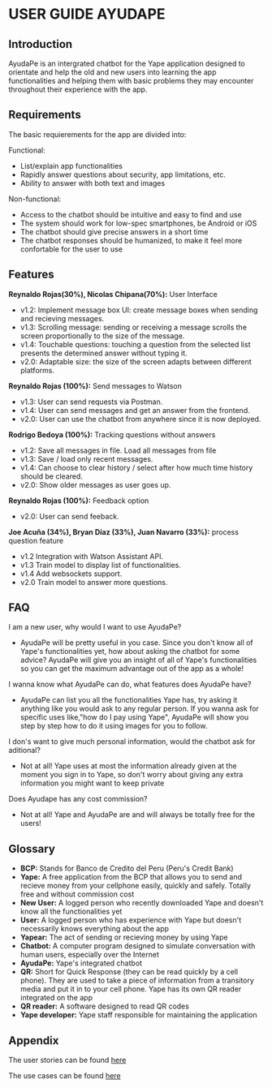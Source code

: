 # USER GUIDE AYUDAPE

## Introduction

AyudaPe is an intergrated chatbot for the Yape application designed to orientate and help the old and new users into learning the app functionalities and helping them with basic problems they may encounter throughout their experience with the app.


## Requirements

The basic requierements for the app are divided into:

Functional:
- List/explain app functionalities
- Rapidly answer questions about security, app limitations, etc.
- Ability to answer with both text and images

Non-functional:
- Access to the chatbot should be intuitive and easy to find and use
- The system should work for low-spec smartphones, be Android or iOS
- The chatbot should give precise answers in a short time
- The chatbot responses should be humanized, to make it feel more confortable for the user to use


## Features

**Reynaldo Rojas(30%), Nicolas Chipana(70%):** User Interface
- v1.2: Implement message box UI: create message boxes when sending and recieving messages.
- v1.3: Scrolling message: sending or receiving a message scrolls the screen proportionally to the size of the message.
- v1.4: Touchable questions: touching a question from the selected list presents the determined answer without typing it.
- v2.0: Adaptable size: the size of the screen adapts between different platforms.

**Reynaldo Rojas (100%):** Send messages to Watson
- v1.3: User can send requests via Postman.
- v1.4: User can send messages and get an answer from the frontend.
- v2.0: User can use the chatbot from anywhere since it is now deployed.

**Rodrigo Bedoya (100%):** Tracking questions without answers
- v1.2: Save all messages in file. Load all messages from file
- v1.3: Save / load only recent messages.
- v1.4: Can choose to clear history / select after how much time history should be cleared.
- v2.0: Show older messages as user goes up.

**Reynaldo Rojas (100%):** Feedback option
- v2.0: User can send feeback.

**Joe Acuña (34%), Bryan Díaz (33%), Juan Navarro (33%):** process question feature
- v1.2 Integration with Watson Assistant API.
- v1.3 Train model to display list of functionalities.
- v1.4 Add websockets support.
- v2.0 Train model to answer more questions.


## FAQ

I am a new user, why would I want to use AyudaPe?
- AyudaPe will be pretty useful in you case. Since you don't know all of Yape's functionalities yet, how about asking the chatbot for some advice? AyudaPe will give you an insight of all of Yape's functionalities so you can get the maximum advantage out of the app as a whole!

I wanna know what AyudaPe can do, what features does AyudaPe have?
- AyudaPe can list you all the functionalities Yape has, try asking it anything like you would ask to any regular person. If you wanna ask for specific uses like,"how do I pay using Yape", AyudaPe will show you step by step how to do it using images for you to follow.

I don's want to give much personal information, would the chatbot ask for aditional?
- Not at all! Yape uses at most the information already given at the moment you sign in to Yape, so don't worry about giving any extra information you might want to keep private

Does Ayudape has any cost commission?
- Not at all! Yape and AyudaPe are and will always be totally free for the users!


## Glossary
- **BCP:** Stands for Banco de Credito del Peru (Peru's Credit Bank)
- **Yape:** A free application from the BCP that allows you to send and recieve money from your cellphone easily, quickly and safely. Totally free and without commission cost
- **New User:** A logged person who recently downloaded Yape and doesn't know all the functionalities yet
- **User:** A logged person who has experience with Yape but doesn't necessarily knows everything about the app
- **Yapear:** The act of sending or recieving money by using Yape
- **Chatbot:** A computer program designed to simulate conversation with human users, especially over the Internet
- **AyudaPe:** Yape's integrated chatbot
- **QR:** Short for Quick Response (they can be read quickly by a cell phone). They are used to take a piece of information from a transitory media and put it in to your cell phone. Yape has its own QR reader integrated on the app
- **QR reader:** A software designed to read QR codes
- **Yape developer:** Yape staff responsible for maintaining the application

## Appendix

The user stories can be found [here](https://github.com/cs2901/yape-bcp-project-ayuda-pe/issues)

The use cases can be found [here](https://github.com/cs2901/yape-bcp-project-ayuda-pe/blob/master/Documentation/Use_Cases/UseCases.md)
